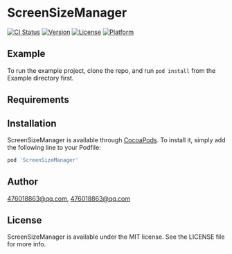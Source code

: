 # ScreenSizeManager

[![CI Status](https://img.shields.io/travis/476018863@qq.com/ScreenSizeManager.svg?style=flat)](https://travis-ci.org/476018863@qq.com/ScreenSizeManager)
[![Version](https://img.shields.io/cocoapods/v/ScreenSizeManager.svg?style=flat)](https://cocoapods.org/pods/ScreenSizeManager)
[![License](https://img.shields.io/cocoapods/l/ScreenSizeManager.svg?style=flat)](https://cocoapods.org/pods/ScreenSizeManager)
[![Platform](https://img.shields.io/cocoapods/p/ScreenSizeManager.svg?style=flat)](https://cocoapods.org/pods/ScreenSizeManager)

## Example

To run the example project, clone the repo, and run `pod install` from the Example directory first.

## Requirements

## Installation

ScreenSizeManager is available through [CocoaPods](https://cocoapods.org). To install
it, simply add the following line to your Podfile:

```ruby
pod 'ScreenSizeManager'
```

## Author

476018863@qq.com, 476018863@qq.com

## License

ScreenSizeManager is available under the MIT license. See the LICENSE file for more info.
